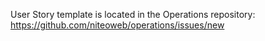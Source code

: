 User Story template is located in the Operations repository: https://github.com/niteoweb/operations/issues/new
